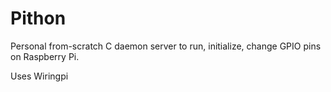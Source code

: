 # Pithon

Personal from-scratch C daemon server to run, initialize, change GPIO pins on Raspberry Pi.

Uses Wiringpi
